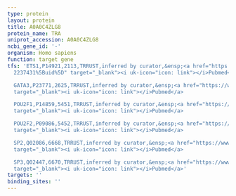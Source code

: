 ```yaml
---
type: protein
layout: protein
title: A0A0C4ZLG8
protein_name: TRA
uniprot_accession: A0A0C4ZLG8
ncbi_gene_id: '-'
organism: Homo sapiens
function: target gene
tfs: 'ETS1,P14921,2113,TRRUST,inferred by curator,&ensp;<a href="https://www.ncbi.nlm.nih.gov/pubmed/?term=1535773;
  2237431%5Buid%5D" target="_blank"><i uk-icon="icon: link"></i>Pubmed</a>

  GATA3,P23771,2625,TRRUST,inferred by curator,&ensp;<a href="https://www.ncbi.nlm.nih.gov/pubmed/?term=11385613%5Buid%5D"
  target="_blank"><i uk-icon="icon: link"></i>Pubmed</a>

  POU2F1,P14859,5451,TRRUST,inferred by curator,&ensp;<a href="https://www.ncbi.nlm.nih.gov/pubmed/?term=11385613%5Buid%5D"
  target="_blank"><i uk-icon="icon: link"></i>Pubmed</a>

  POU2F2,P09086,5452,TRRUST,inferred by curator,&ensp;<a href="https://www.ncbi.nlm.nih.gov/pubmed/?term=11385613%5Buid%5D"
  target="_blank"><i uk-icon="icon: link"></i>Pubmed</a>

  SP2,Q02086,6668,TRRUST,inferred by curator,&ensp;<a href="https://www.ncbi.nlm.nih.gov/pubmed/?term=1341900%5Buid%5D"
  target="_blank"><i uk-icon="icon: link"></i>Pubmed</a>

  SP3,Q02447,6670,TRRUST,inferred by curator,&ensp;<a href="https://www.ncbi.nlm.nih.gov/pubmed/?term=1341900%5Buid%5D"
  target="_blank"><i uk-icon="icon: link"></i>Pubmed</a>'
targets: ''
binding_sites: ''
---
```


